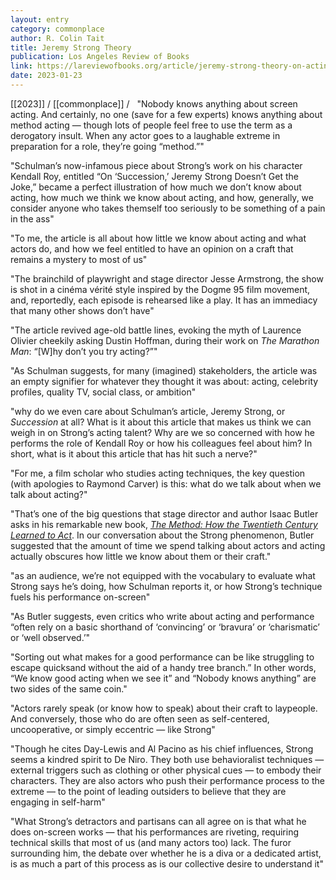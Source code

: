 ```yaml
---
layout: entry
category: commonplace
author: R. Colin Tait
title: Jeremy Strong Theory
publication: Los Angeles Review of Books
link: https://lareviewofbooks.org/article/jeremy-strong-theory-on-acting-and-talking-about-acting/
date: 2023-01-23
---
```


[[2023]] / [[commonplace]] / 
 
"Nobody knows anything about screen acting. And certainly, no one (save for a few experts) knows anything about method acting — though lots of people feel free to use the term as a derogatory insult. When any actor goes to a laughable extreme in preparation for a role, they’re going “method.”"

"Schulman’s now-infamous piece about Strong’s work on his character Kendall Roy, entitled “On ‘Succession,’ Jeremy Strong Doesn’t Get the Joke,” became a perfect illustration of how much we don’t know about acting, how much we think we know about acting, and how, generally, we consider anyone who takes themself too seriously to be something of a pain in the ass"

"To me, the article is all about how little we know about acting and what actors do, and how we feel entitled to have an opinion on a craft that remains a mystery to most of us"

"The brainchild of playwright and stage director Jesse Armstrong, the show is shot in a cinéma vérité style inspired by the Dogme 95 film movement, and, reportedly, each episode is rehearsed like a play. It has an immediacy that many other shows don’t have"

"The article revived age-old battle lines, evoking the myth of Laurence Olivier cheekily asking Dustin Hoffman, during their work on *The Marathon Man*: “[W]hy don’t you try acting?”"

"As Schulman suggests, for many (imagined) stakeholders, the article was an empty signifier for whatever they thought it was about: acting, celebrity profiles, quality TV, social class, or ambition"

"why do we even care about Schulman’s article, Jeremy Strong, or *Succession* at all? What is it about this article that makes us think we can weigh in on Strong’s acting talent? Why are we so concerned with how he performs the role of Kendall Roy or how his colleagues feel about him? In short, what is it about this article that has hit such a nerve?"

"For me, a film scholar who studies acting techniques, the key question (with apologies to Raymond Carver) is this: what do we talk about when we talk about acting?"

"That’s one of the big questions that stage director and author Isaac Butler asks in his remarkable new book, [*The Method: How the Twentieth Century Learned to Act*](https://www.bloomsbury.com/us/method-9781635574784/). In our conversation about the Strong phenomenon, Butler suggested that the amount of time we spend talking about actors and acting actually obscures how little we know about them or their craft."

"as an audience, we’re not equipped with the vocabulary to evaluate what Strong says he’s doing, how Schulman reports it, or how Strong’s technique fuels his performance on-screen"

"As Butler suggests, even critics who write about acting and performance “often rely on a basic shorthand of ‘convincing’ or ‘bravura’ or ‘charismatic’ or ‘well observed.’"

"Sorting out what makes for a good performance can be like struggling to escape quicksand without the aid of a handy tree branch.” In other words, “We know good acting when we see it” and “Nobody knows anything” are two sides of the same coin."

"Actors rarely speak (or know how to speak) about their craft to laypeople. And conversely, those who do are often seen as self-centered, uncooperative, or simply eccentric — like Strong"

"Though he cites Day-Lewis and Al Pacino as his chief influences, Strong seems a kindred spirit to De Niro. They both use behavioralist techniques — external triggers such as clothing or other physical cues — to embody their characters. They are also actors who push their performance process to the extreme — to the point of leading outsiders to believe that they are engaging in self-harm"

"What Strong’s detractors and partisans can all agree on is that what he does on-screen works — that his performances are riveting, requiring technical skills that most of us (and many actors too) lack. The furor surrounding him, the debate over whether he is a diva or a dedicated artist, is as much a part of this process as is our collective desire to understand it"
